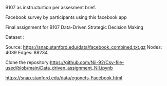 B107 as instructurtion per assesment brief.

Facebook survey by participants using this facebook app

Final assignment for B107 Data-Driven Strategic Decision Making

Dataset :

Source: https://snap.stanford.edu/data/facebook_combined.txt.gz
Nodes: 4039
Edges: 88234

Clone the repository:https://github.com/Nii-92/Csv-file-used/blob/main/Data_driven_assignment_NII.ipynb


https://snap.stanford.edu/data/egonets-Facebook.html
